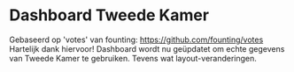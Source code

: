 # Dashboard Tweede Kamer
Gebaseerd op 'votes' van founting: https://github.com/founting/votes Hartelijk dank hiervoor!
Dashboard wordt nu geüpdatet om echte gegevens van Tweede Kamer te gebruiken. Tevens wat layout-veranderingen.
